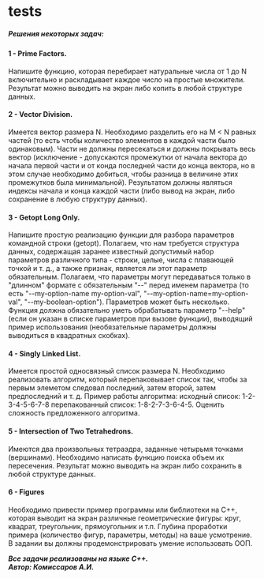 # tests
##### Решения некоторых задач:
#### 1 - Prime Factors.
Напишите функцию, которая перебирает натуральные числа от 1 до N включительно и раскладывает каждое число на простые множители. Результат можно выводить на экран либо копить в любой структуре данных.

#### 2 - Vector Division.
Имеется вектор размера N. Необходимо разделить его на M < N равных частей (то есть чтобы количество элементов в каждой части было одинаковым). Части не должны пересекаться и должны покрывать весь вектор (исключение - допускаются промежутки от начала вектора до начала первой части и от конда последней части до конца вектора, но в этом случае необходимо добиться, чтобы разница в величине этих промежутков была минимальной).
Результатом должны являться индексы начала и конца каждой части (либо вывод на экран, либо сохранение в любую структуру данных).

#### 3 - Getopt Long Only.
Напишите простую реализацию функции для разбора параметров командной строки (getopt).
Полагаем, что нам требуется структура данных, содержащая заранее известный допустимый набор параметров различного типа - строки, целые, числа с плавающей точкой и т. д., а также признак, является ли этот параметр обязательным.
Полагаем, что параметры могут передаваться только в "длинном" формате с обязательным "--" перед именем параметра (то есть "--my-option-name my-option-val", "--my-option-name=my-option-val", "--my-boolean-option").
Параметров может быть несколько.
Функция должна обязательно уметь обрабатывать параметр "--help" (если он указан в списке параметров при вызове функции), выводящий пример использования (необязательные параметры должны выводиться в квадратных скобках).

#### 4 - Singly Linked List.
Имеется простой односвязный список размера N. Необходимо реализовать алгоритм, который перепаковывает список так, чтобы за первым элеметом следовал последний, затем второй, затем предпоследний и т. д. Пример работы алгоритма:
исходный список: 1-2-3-4-5-6-7-8
перепакованный список: 1-8-2-7-3-6-4-5.
Оценить сложность предложенного алгоритма.

#### 5 - Intersection of Two Tetrahedrons.
Имеются два произвольных тетраэдра, заданные четырьмя точками (вершинами). Необходимо написать функцию поиска объем их пересечения. Результат можно выводить на экран либо сохранить в любой структуре данных.

#### 6 - Figures
Необходимо привести пример программы или библиотеки на C++, которая выводит на экран различные геометрические фигуры: круг, квадрат, треугольник, прямоугольник и т.п. Глубина проработки примера (количество фигур, параметры, методы) на ваше усмотрение. В задании вы должны продемонстрировать умение использовать ООП.

<i><b>Все задачи реализованы на языке C++.  
Автор: Комиссаров А.И.</b></i>
